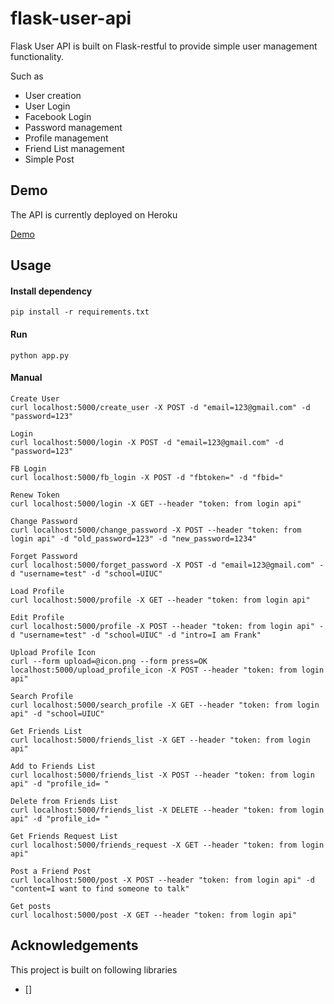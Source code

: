 flask-user-api
==============
Flask User API is built on Flask-restful to provide simple user management functionality. 

Such as
+ User creation 
+ User Login
+ Facebook Login
+ Password management 
+ Profile management
+ Friend List management 
+ Simple Post

## Demo 
The API is currently deployed on Heroku

[Demo](http://floating-retreat-4846.herokuapp.com/login)

## Usage

#### Install dependency 
	pip install -r requirements.txt

#### Run 
	python app.py
	
#### Manual
```
Create User 
curl localhost:5000/create_user -X POST -d "email=123@gmail.com" -d "password=123"

Login 
curl localhost:5000/login -X POST -d "email=123@gmail.com" -d "password=123"

FB Login 
curl localhost:5000/fb_login -X POST -d "fbtoken=" -d "fbid="

Renew Token 
curl localhost:5000/login -X GET --header "token: from login api"

Change Password 
curl localhost:5000/change_password -X POST --header "token: from login api" -d "old_password=123" -d "new_password=1234"

Forget Password
curl localhost:5000/forget_password -X POST -d "email=123@gmail.com" -d "username=test" -d "school=UIUC"

Load Profile 
curl localhost:5000/profile -X GET --header "token: from login api"  

Edit Profile 
curl localhost:5000/profile -X POST --header "token: from login api" -d "username=test" -d "school=UIUC" -d "intro=I am Frank"

Upload Profile Icon 
curl --form upload=@icon.png --form press=OK localhost:5000/upload_profile_icon -X POST --header "token: from login api"

Search Profile
curl localhost:5000/search_profile -X GET --header "token: from login api" -d "school=UIUC"

Get Friends List 
curl localhost:5000/friends_list -X GET --header "token: from login api"

Add to Friends List 
curl localhost:5000/friends_list -X POST --header "token: from login api" -d "profile_id= "

Delete from Friends List 
curl localhost:5000/friends_list -X DELETE --header "token: from login api" -d "profile_id= "

Get Friends Request List 
curl localhost:5000/friends_request -X GET --header "token: from login api"

Post a Friend Post
curl localhost:5000/post -X POST --header "token: from login api" -d "content=I want to find someone to talk"

Get posts
curl localhost:5000/post -X GET --header "token: from login api" 
```		
	

## Acknowledgements
This project is built on following libraries
+ []